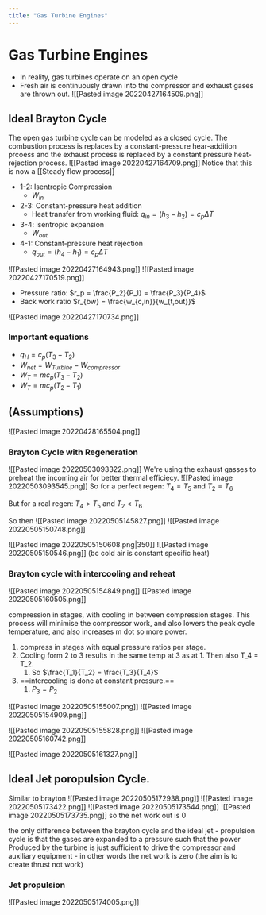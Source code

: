 ```yaml
---
title: "Gas Turbine Engines"
---
```

# Gas Turbine Engines
- In reality, gas turbines operate on an open cycle
- Fresh air is continuously drawn into the compressor and exhaust gases are thrown out.
![[Pasted image 20220427164509.png]]

## Ideal Brayton Cycle
The open gas turbine cycle can be modeled as a closed cycle. The combustion process is replaces by a constant-pressure hear-addition prcoess and the exhaust process is replaced by a constant pressure heat-rejection process. 
![[Pasted image 20220427164709.png]]
Notice that this is now a [[Steady flow process]]
	
- 1-2: Isentropic Compression
	- $W_{in}$
- 2-3: Constant-pressure heat addition
	- Heat transfer from working fluid: $q_{in}=(h_3-h_2)=c_p\Delta T$
- 3-4: isentropic expansion
	- $W_{out}$
- 4-1: Constant-pressure heat rejection
	- $q_{out}=(h_4-h_1)=c_p\Delta T$

![[Pasted image 20220427164943.png]]
![[Pasted image 20220427170519.png]]

- Pressure ratio: $r_p = \frac{P_2}{P_1} = \frac{P_3}{P_4}$
- Back work ratio $r_{bw} = \frac{w_{c,in}}{w_{t,out}}$

![[Pasted image 20220427170734.png]]

### Important equations
- $q_H=c_p(T_3-T_2)$
- $W_{net}=W_{Turbine}-W_{compressor}$
- $W_T=mc_p(T_3-T_2)$
- $W_T=mc_p(T_2-T_1)$
	

## (Assumptions)
![[Pasted image 20220428165504.png]]

### Brayton Cycle with Regeneration
![[Pasted image 20220503093322.png]]
We're using the exhaust gasses to preheat the incoming air for better thermal efficiecy.
![[Pasted image 20220503093545.png]]
So for a perfect regen:
$T_4 = T_5$ and $T_2=T_6$

But for a real regen:
$T_4 > T_5$ and $T_2 <T_6$

So then
![[Pasted image 20220505145827.png]]
![[Pasted image 20220505150748.png]]

![[Pasted image 20220505150608.png|350]]
![[Pasted image 20220505150546.png]]
(bc cold air is constant specific heat)

### Brayton cycle with intercooling and reheat
![[Pasted image 20220505154849.png]]![[Pasted image 20220505160505.png]]

compression in stages, with cooling in between compression stages.
This process will minimise the compressor work, and also lowers the peak cycle temperature, and also increases m dot so more power.
1. compress in stages with equal pressure ratios per stage.
2. Cooling form 2 to 3 results in the same temp at 3 as at 1. Then also T_4 = T_2.
	 1. So $\frac{T_1}{T_2} = \frac{T_3}{T_4}$
3. ==intercooling is done at constant pressure.==
	1. $P_3 = P_2$

![[Pasted image 20220505155007.png]]
![[Pasted image 20220505154909.png]]

![[Pasted image 20220505155828.png]]
![[Pasted image 20220505160742.png]]

![[Pasted image 20220505161327.png]]

## Ideal Jet poropulsion Cycle.
Similar to brayton
![[Pasted image 20220505172938.png]]
![[Pasted image 20220505173422.png]]
![[Pasted image 20220505173544.png]]
![[Pasted image 20220505173735.png]]
so the net work out is 0

the only difference between the brayton cycle and the ideal jet - propulsion cycle is that the gases are expanded to a pressure such that the power Produced by the turbine is just sufficient to drive the compressor and auxiliary equipment - in other words the net work is zero (the aim is to create thrust not work)

### Jet propulsion
![[Pasted image 20220505174005.png]]

